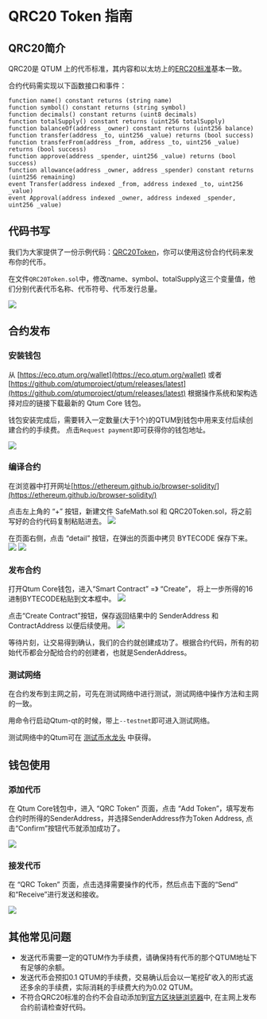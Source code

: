 # QRC20 Token 指南

## QRC20简介

QRC20是 QTUM 上的代币标准，其内容和以太坊上的[ERC20标准](https://github.com/ethereum/EIPs/blob/master/EIPS/eip-20-token-standard.md)基本一致。

合约代码需实现以下函数接口和事件：

```
function name() constant returns (string name)
function symbol() constant returns (string symbol)
function decimals() constant returns (uint8 decimals)
function totalSupply() constant returns (uint256 totalSupply)
function balanceOf(address _owner) constant returns (uint256 balance)
function transfer(address _to, uint256 _value) returns (bool success)
function transferFrom(address _from, address _to, uint256 _value) returns (bool success)
function approve(address _spender, uint256 _value) returns (bool success)
function allowance(address _owner, address _spender) constant returns (uint256 remaining)
event Transfer(address indexed _from, address indexed _to, uint256 _value)
event Approval(address indexed _owner, address indexed _spender, uint256 _value)
```

## 代码书写

我们为大家提供了一份示例代码：[QRC20Token](https://github.com/qtumproject/QRC20Token)，你可以使用这份合约代码来发布你的代币。

在文件`QRC20Token.sol`中，修改name、symbol、totalSupply这三个变量值，他们分别代表代币名称、代币符号、代币发行总量。

![](https://s.qtum.site/uploads/7cf98db2a2f60f944e8295ced1b76917.png)


## 合约发布

### 安装钱包

从 [https://eco.qtum.org/wallet](https://eco.qtum.org/wallet) 或者 [https://github.com/qtumproject/qtum/releases/latest](https://github.com/qtumproject/qtum/releases/latest) 根据操作系统和架构选择对应的链接下载最新的 Qtum Core 钱包。

钱包安装完成后，需要转入一定数量(大于1个)的QTUM到钱包中用来支付后续创建合约的手续费。
点击`Request payment`即可获得你的钱包地址。

![](https://s.qtum.site/uploads/0f30abe838aca957a1bacb2ed9209575.png)

### 编译合约

在浏览器中打开网址[https://ethereum.github.io/browser-solidity/](https://ethereum.github.io/browser-solidity/) 

点击左上角的 “+” 按钮，新建文件 SafeMath.sol 和 QRC20Token.sol，将之前写好的合约代码复制粘贴进去。
![](https://s.qtum.site/uploads/095deff475a970dc2a25b9e6960436db.png)
 
在页面右侧，点击 “detail” 按钮，在弹出的页面中拷贝 BYTECODE 保存下来。
![](https://s.qtum.site/uploads/47380517f0f34253511cb2c6bfc77bb7.png)
![](https://s.qtum.site/uploads/fd6f45a90362e4b27a345a4557c4c5e4.png)

### 发布合约

打开Qtum Core钱包，进入“Smart Contract” =》 “Create”， 将上一步所得的16进制BYTECODE粘贴到文本框中。
![](https://s.qtum.site/uploads/bb9efeaad7f8068a982ad948aa02e0e5.png)

点击“Create Contract”按钮，保存返回结果中的 SenderAddress 和 ContractAddress 以便后续使用。
![](https://s.qtum.site/uploads/3d739f869437a96cabd9e2171199b118.png)

等待片刻，让交易得到确认，我们的合约就创建成功了。根据合约代码，所有的初始代币都会分配给合约的创建者，也就是SenderAddress。

### 测试网络

在合约发布到主网之前，可先在测试网络中进行测试，测试网络中操作方法和主网的一致。

用命令行启动Qtum-qt的时候，带上`--testnet`即可进入测试网络。

测试网络中的Qtum可在 [测试币水龙头](https://testnet-faucet.qtum.info/) 中获得。

## 钱包使用

### 添加代币

在 Qtum Core钱包中，进入 “QRC Token” 页面，点击 “Add Token”，填写发布合约时所得的SenderAddress，并选择SenderAddress作为Token Address, 点击“Confirm”按钮代币就添加成功了。

![](https://s.qtum.site/uploads/0b1aa0c2354522ec07cb41913f0b48d4.png)

### 接发代币

在 “QRC Token” 页面，点击选择需要操作的代币，然后点击下面的“Send” 和“Receive”进行发送和接收。

![](https://s.qtum.site/uploads/49e40c268a4e75c9e1afe06c46f58496.png)


## 其他常见问题

* 发送代币需要一定的QTUM作为手续费，请确保持有代币的那个QTUM地址下有足够的余额。
* 发送代币会预扣0.1 QTUM的手续费，交易确认后会以一笔挖矿收入的形式返还多余的手续费，实际消耗的手续费大约为0.02 QTUM。
* 不符合QRC20标准的合约不会自动添加到[官方区块链浏览器](https://explorer.qtum.org/)中, 在主网上发布合约前请检查好代码。





